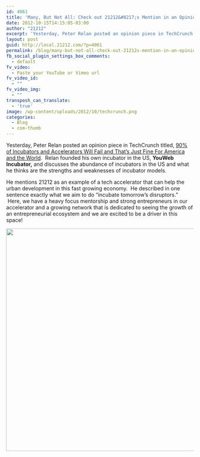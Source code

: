 ```yaml
---
id: 4061
title: 'Many, But Not All: Check out 21212&#8217;s Mention in an Opinion Piece in TechCrunch'
date: 2012-10-15T14:15:05-03:00
author: "21212"
excerpt: 'Yesterday, Peter Relan posted an opinion piece in TechCrunch...he described in one sentence exactly what we aim to do "incubate tomorrow’s disruptors."  '
layout: post
guid: http://local.21212.com/?p=4061
permalink: /blog/many-but-not-all-check-out-21212s-mention-in-an-opinion-piece-in-techcrunch/
fb_social_plugin_settings_box_comments:
  - default
fv_video:
  - Paste your YouTube or Vimeo url
fv_video_id:
  - ""
fv_video_img:
  - ""
transposh_can_translate:
  - 'true'
image: /wp-content/uploads/2012/10/techcrunch.png
categories:
  - Blog
  - com-thumb
---
```

Yesterday, Peter Relan posted an opinion piece in TechCrunch titled, [90% of Incubators and Accelerators Will Fail and That&#8217;s Just Fine For America and the World](http://techcrunch.com/2012/10/14/90-of-incubators-and-accelerators-will-fail-and-why-thats-just-fine-for-america-and-the-world/).  Relan founded his own incubator in the US, **YouWeb Incubator,** and discusses the abundance of incubators in the US and what he thinks are the strengths and weaknesses of incubator models.

He mentions 21212 as an example of a tech accelerator that can help the urban development in this fast growing economy.  He described in one sentence exactly what we aim to do &#8220;incubate tomorrow’s disruptors.&#8221;  Here, we have a heavy focus mentorship and strong entrepreneurs in our accelerator and a growing network that is dedicated to seeing the growth of an entrepreneurial ecosystem and we are excited to be a driver in this space!

[<img class="alignnone size-full wp-image-4069" title="techcrunch21212" src="http://local.21212.com/wp-content/uploads/2012/10/techcrunch212122.png" alt="" width="540" height="597" srcset="http://localhost:8080/wp-content/uploads/2012/10/techcrunch212122.png 540w, http://localhost:8080/wp-content/uploads/2012/10/techcrunch212122-271x300.png 271w" sizes="(max-width: 540px) 100vw, 540px" />](http://local.21212.com/wp-content/uploads/2012/10/techcrunch212122.png)